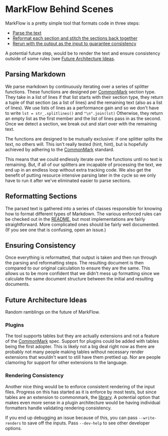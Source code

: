 # MarkFlow Behind Scenes

MarkFlow is a pretty simple tool that formats code in three steps:

* [Parse the text](#parsing-markdown)
* [Reformat each section and stitch the sections back together](#reformatting-sections)
* [Rerun with the output as the input to guarantee consistency](#ensuring-consistency)

A potential future step, would be to render the text and ensure consistency outside of
some rules (see [Future Architecture Ideas](#future-architecture-ideas).

## Parsing Markdown

We parse markdown by continuously iterating over a series of splitter functions. These
functions are designed per [CommonMark][commonmark_spec] section type. They take in a
list of lines if that list starts with their section type, they return a tuple of that
section (as a list of lines) and the remaining text (also as a list of lines). We use
lists of lines as a performance gain and so we don't have to write
`lst = str_.splitlines()` and `"\n".join(lst)` Otherwise, they return an empty list as
the first member and the list of lines pass in as the second. Once we detect a section,
we break out and start over with the remaining text.

The functions are designed to be mutually exclusive: if one splitter splits the text, no
others will. This isn't really tested (hint, hint), but is hopefully achieved by
adhering to the [CommonMark][commonmark_spec] standard.

This means that we could endlessly iterate over the functions until no text is
remaining. But, if all of our splitters are incapable of processing the text, we end up
in an endless loop without extra tracking code. We also get the benefit of putting
resource intensive parsing later in the cycle so we only have to run it after we've
eliminated easier to parse sections.

[commonmark_spec]: https://spec.commonmark.org/0.29/

## Reformatting Sections

The parsed text is gathered into a series of classes responsible for knowing how to
format different types of Markdown. The various enforced rules can be checked out in the
[README](README.md), but most implementations are fairly straightforward. More
complicated ones should be fairly well documented. (If you see one that is confusing,
open an issue.)

<!-- ToDo: I think this should change to functions. I'm not sure what benefit we get
from having classes. -->

## Ensuring Consistency

Once everything is reformatted, that output is taken and then run through the parsing
and reformatting steps. The resulting document is then compared to our original
calculation to ensure they are the same. This allows us to be more confident that we
didn't mess up formatting since we calculate the same document structure between the
initial and resulting documents.

## Future Architecture Ideas

Random ramblings on the future of MarkFlow.

### Plugins

The tool supports tables but they are actually extensions and not a feature of the
[CommonMark][commonmark_spec] spec. Support for plugins could be added with tables being
the first adopter. This is likely not a big deal right now as there are probably not
many people making tables without necessary render extensions that wouldn't want to
still have them prettied up. Nor are people clamoring for support for other extensions
to the language.

[commonmark_spec]: https://spec.commonmark.org/0.29/

### Rendering Consistency

Another nice thing would be to enforce consistent rendering of the input files. Progress
on this has started as it is enforce by most tests, but since tables are an extension to
commonmark, the [library][commonmark_pkg]. A potential option that makes even more sense
in a plugin architecture would be having individual formatters handle validating
rendering consistency.

If you end up debugging an issue because of this, you can pass `--write-renders` to save
off the inputs. Pass `--dev-help` to see other developer options.

[commonmark_pkg]: https://github.com/readthedocs/commonmark.py
